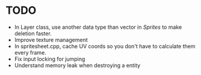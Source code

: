 # TODO
- In Layer class, use another data type than vector in *Sprites* to make deletion faster.
- Improve texture management
- In spritesheet.cpp, cache UV coords so you don't have to calculate them every frame.
- Fix input locking for jumping
- Understand memory leak when destroying a entity
